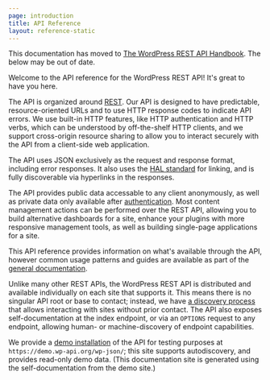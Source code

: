 ```yaml
---
page: introduction
title: API Reference
layout: reference-static
---
```


<div class="warning">
This documentation has moved to <a href="https://developer.wordpress.org/rest-api/reference/">The WordPress REST API Handbook</a>. The below may be out of date.
</div>

Welcome to the API reference for the WordPress REST API! It's great to have you here.

The API is organized around [REST][]. Our API is designed to have predictable, resource-oriented URLs and to use HTTP response codes to indicate API errors. We use built-in HTTP features, like HTTP authentication and HTTP verbs, which can be understood by off-the-shelf HTTP clients, and we support cross-origin resource sharing to allow you to interact securely with the API from a client-side web application.

The API uses JSON exclusively as the request and response format, including error responses. It also uses the [HAL standard][] for linking, and is fully discoverable via hyperlinks in the responses.

The API provides public data accessable to any client anonymously, as well as private data only available after [authentication](/guide/authentication/). Most content management actions can be performed over the REST API, allowing you to build alternative dashboards for a site, enhance your plugins with more responsive management tools, as well as building single-page applications for a site.

This API reference provides information on what's available through the API, however common usage patterns and guides are available as part of the [general documentation](/).

Unlike many other REST APIs, the WordPress REST API is distributed and available individually on each site that supports it. This means there is no singular API root or base to contact; instead, we have [a discovery process](/guide/discovery/) that allows interacting with sites without prior contact. The API also exposes self-documentation at the index endpoint, or via an `OPTIONS` request to any endpoint, allowing human- or machine-discovery of endpoint capabilities.

We provide a [demo installation][demo] of the API for testing purposes at `https://demo.wp-api.org/wp-json/`; this site supports autodiscovery, and provides read-only demo data. (This documentation site is generated using the self-documentation from the demo site.)

[demo]: https://demo.wp-api.org/
[HAL standard]: http://stateless.co/hal_specification.html
[REST]: http://en.wikipedia.org/wiki/Representational_state_transfer


